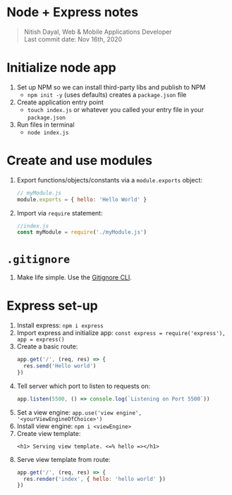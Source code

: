 # Node + Express notes
> Nitish Dayal, Web & Mobile Applications Developer  
> Last commit date: Nov 16th, 2020  

# Initialize node app
1. Set up NPM so we can install third-party libs and publish to NPM
    - `npm init -y` (uses defaults) creates a `package.json` file
1. Create application entry point
    - `touch index.js` or whatever you called your entry file in your `package.json`
1. Run files in terminal
    - `node index.js`
  
# Create and use modules
1. Export functions/objects/constants via a `module.exports` object:
    ```js
    // myModule.js
    module.exports = { hello: 'Hello World' }
    ```
2. Import via `require` statement:
    ```js
    //index.js
    const myModule = require('./myModule.js')
    ```
    
# `.gitignore`
1. Make life simple. Use the [Gitignore CLI](https://docs.gitignore.io/install/command-line).

# Express set-up

1. Install express: `npm i express`
2. Import express and initialize app: `const express = require('express'), app = express()`
3. Create a basic route:
    ```js
    app.get('/', (req, res) => {
      res.send('Hello world')
    })
    ```
4. Tell server which port to listen to requests on:
    ```js
    app.listen(5500, () => console.log(`Listening on Port 5500`))
    ```
5. Set a view engine: `app.use('view engine', '<yourViewEngineOfChoice>')`
6. Install view engine: `npm i <viewEngine>`
7. Create view template:
    ```ejs
    <h1> Serving view template. <=% hello =></h1>
    ```
8. Serve view template from route:
    ```js
    app.get('/', (req, res) => {
      res.render('index', { hello: 'hello world' })
    })
    ```
